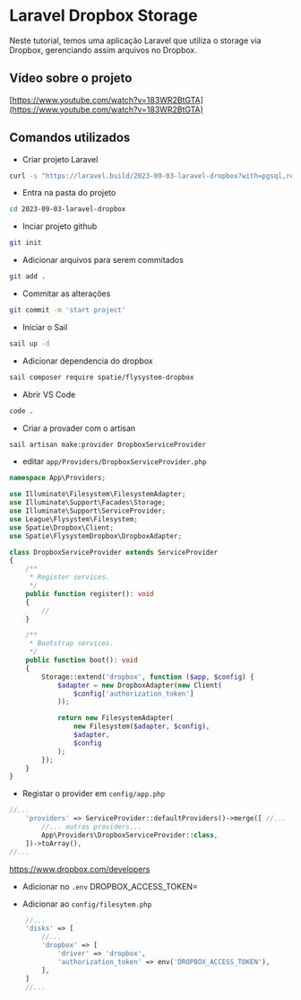 # Laravel Dropbox Storage
Neste tutorial, temos uma aplicação Laravel que utiliza o storage via Dropbox, gerenciando assim arquivos no Dropbox.

## Vídeo sobre o projeto
[https://www.youtube.com/watch?v=183WR2BtGTA](https://www.youtube.com/watch?v=183WR2BtGTA)

## Comandos utilizados

- Criar projeto Laravel
```sh
curl -s "https://laravel.build/2023-09-03-laravel-dropbox?with=pgsql,redis" | bash
```
- Entra na pasta do projeto
```sh
cd 2023-09-03-laravel-dropbox
```

- Inciar projeto github
```sh
git init
```

- Adicionar arquivos para serem commitados
```sh
git add .
```

- Commitar as alterações
```sh
git commit -m 'start project'
```

- Iniciar o Sail
```sh
sail up -d
```

- Adicionar dependencia do dropbox
```sh
sail composer require spatie/flysystem-dropbox
```

- Abrir VS Code
```sh
code .
```

- Criar a provader com o artisan
```sh
sail artisan make:provider DropboxServiceProvider
```

- editar `app/Providers/DropboxServiceProvider.php`
```php
namespace App\Providers;

use Illuminate\Filesystem\FilesystemAdapter;
use Illuminate\Support\Facades\Storage;
use Illuminate\Support\ServiceProvider;
use League\Flysystem\Filesystem;
use Spatie\Dropbox\Client;
use Spatie\FlysystemDropbox\DropboxAdapter;

class DropboxServiceProvider extends ServiceProvider
{
    /**
     * Register services.
     */
    public function register(): void
    {
        //
    }

    /**
     * Bootstrap services.
     */
    public function boot(): void
    {
        Storage::extend('dropbox', function ($app, $config) {
            $adapter = new DropboxAdapter(new Client(
                $config['authorization_token']
            ));

            return new FilesystemAdapter(
                new Filesystem($adapter, $config),
                $adapter,
                $config
            );
        });
    }
}
```
- Registar o provider em `config/app.php`
```php
//...
    'providers' => ServiceProvider::defaultProviders()->merge([ //...
        //... outras providers...
        App\Providers\DropboxServiceProvider::class,
    ])->toArray(),
//...
```
https://www.dropbox.com/developers
- Adicionar no `.env`
DROPBOX_ACCESS_TOKEN=<your-access-token>

- Adicionar ao `config/filesytem.php`
```php
    //...
    'disks' => [
        //...
        'dropbox' => [
            'driver' => 'dropbox',
            'authorization_token' => env('DROPBOX_ACCESS_TOKEN'),
        ],
    ]
    //...
```
